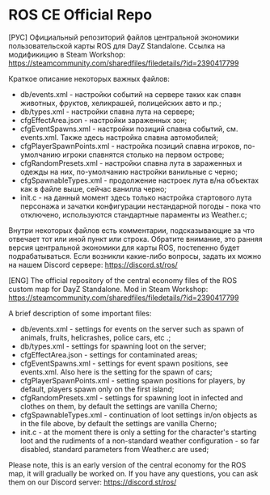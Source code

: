 # ROS CE Official Repo 
[РУС]
Официальный репозиторий файлов центральной экономики пользовательской карты ROS для DayZ Standalone.
Ссылка на модификицию в Steam Workshop: https://steamcommunity.com/sharedfiles/filedetails/?id=2390417799

Краткое описание некоторых важных файлов:
- db/events.xml - настройки событий на сервере таких как спавн животных, фруктов, хеликрашей, полицейских авто и пр.;
- db/types.xml - настройки спавна лута на сервере;
- cfgEffectArea.json - настройки зараженных зон;
- cfgEventSpawns.xml - настройки позиций спавна событий, см. events.xml. Также здесь настройка спавна автомобилей;
- cfgPlayerSpawnPoints.xml - настройка позиций спавна игроков, по-умолчанию игроки спавнятся столько на первом острове;
- cfgRandomPresets.xml - настройки спавна лута в зараженных и одежды на них, по-умолчанию настройки ванильные с черно;
- cfgSpawnableTypes.xml - продолжение настроек лута в/на объектах как в файле выше, сейчас ванилла черно;
- init.c - на данный момент здесь только настройка стартового лута персонажа и зачатки конфигурации нестандарной погоды - пока что отключено, используются стандартные параменты из Weather.c;

Внутри некоторых файлов есть комментарии, подсказывающие за что отвечает тот или иной пункт или строка.
Обратите внимание, это ранняя версия центральной экономики для карты ROS, постепенно будет подрабатываться.
Если возникли какие-либо вопросы, задать их можно на нашем Discord сервере: https://discord.st/ros/

[ENG]
The official repository of the central economy files of the ROS custom map for DayZ Standalone.
Mod in Steam Workshop: https://steamcommunity.com/sharedfiles/filedetails/?id=2390417799

A brief description of some important files:
- db/events.xml - settings for events on the server such as spawn of animals, fruits, helicrashes, police cars, etc .;
- db/types.xml - settings for spawning loot on the server;
- cfgEffectArea.json - settings for contaminated areas;
- cfgEventSpawns.xml - settings for event spawn positions, see events.xml. Also here is the setting for the spawn of cars;
- cfgPlayerSpawnPoints.xml - setting spawn positions for players, by default, players spawn only on the first island;
- cfgRandomPresets.xml - settings for spawning loot in infected and clothes on them, by default the settings are vanilla Cherno;
- cfgSpawnableTypes.xml - continuation of loot settings in/on objects as in the file above, by default the settings are vanilla Cherno;
- init.c - at the moment there is only a setting for the character's starting loot and the rudiments of a non-standard weather configuration - so far disabled, standard parameters from Weather.c are used;

Please note, this is an early version of the central economy for the ROS map, it will gradually be worked on.
If you have any questions, you can ask them on our Discord server: https://discord.st/ros/